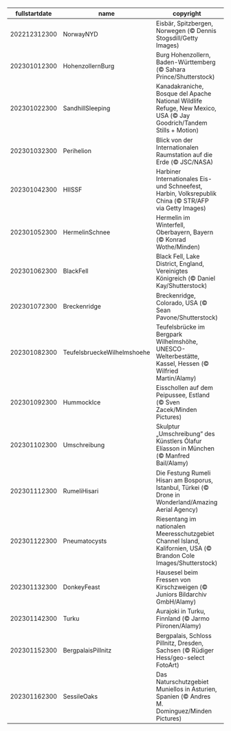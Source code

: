 |fullstartdate|name|copyright|title|image|
|--|--|--|--|--|
202212312300|NorwayNYD|Eisbär, Spitzbergen, Norwegen (© Dennis Stogsdill/Getty Images)|Nickerchen am Nordpol|![](/de-DE/2023/01/202212312300NorwayNYD.jpg)|
202301012300|HohenzollernBurg|Burg Hohenzollern, Baden-Württemberg (© Sahara Prince/Shutterstock)|Eine Burg wie aus dem Märchen|![](/de-DE/2023/01/202301012300HohenzollernBurg.jpg)|
202301022300|SandhillSleeping|Kanadakraniche, Bosque del Apache National Wildlife Refuge, New Mexico, USA (© Jay Goodrich/Tandem Stills + Motion)|Wer döst denn da?|![](/de-DE/2023/01/202301022300SandhillSleeping.jpg)|
202301032300|Perihelion|Blick von der Internationalen Raumstation auf die Erde (© JSC/NASA)|So nah und doch so fern|![](/de-DE/2023/01/202301032300Perihelion.jpg)|
202301042300|HIISSF|Harbiner Internationales Eis- und Schneefest, Harbin, Volksrepublik China (© STR/AFP via Getty Images)|Stadt aus Eis|![](/de-DE/2023/01/202301042300HIISSF.jpg)|
202301052300|HermelinSchnee|Hermelin im Winterfell, Oberbayern, Bayern (© Konrad Wothe/Minden)|Gut getarnt jagt es sich besser|![](/de-DE/2023/01/202301052300HermelinSchnee.jpg)|
202301062300|BlackFell|Black Fell, Lake District, England, Vereinigtes Königreich (© Daniel Kay/Shutterstock)|Was ist ein „Fell“?|![](/de-DE/2023/01/202301062300BlackFell.jpg)|
202301072300|Breckenridge|Breckenridge, Colorado, USA (© Sean Pavone/Shutterstock)|Winter in Colorado|![](/de-DE/2023/01/202301072300Breckenridge.jpg)|
202301082300|TeufelsbrueckeWilhelmshoehe|Teufelsbrücke im Bergpark Wilhelmshöhe, UNESCO-Welterbestätte, Kassel, Hessen (© Wilfried Martin/Alamy)|Teil eines Welterbes|![](/de-DE/2023/01/202301082300TeufelsbrueckeWilhelmshoehe.jpg)|
202301092300|HummockIce|Eisschollen auf dem Peipussee, Estland (© Sven Zacek/Minden Pictures)|Wenn Eis Kunst imitiert|![](/de-DE/2023/01/202301092300HummockIce.jpg)|
202301102300|Umschreibung|Skulptur „Umschreibung“ des Künstlers Ólafur Elíasson in München (© Manfred Bail/Alamy)|Wohin führt diese Treppe?|![](/de-DE/2023/01/202301102300Umschreibung.jpg)|
202301112300|RumeliHisari|Die Festung Rumeli Hisarı am Bosporus, Istanbul, Türkei (© Drone in Wonderland/Amazing Aerial Agency)|Wo zwei Kontinente aufeinandertreffen|![](/de-DE/2023/01/202301112300RumeliHisari.jpg)|
202301122300|Pneumatocysts|Riesentang im nationalen Meeresschutzgebiet Channel Island, Kalifornien, USA (© Brandon Cole Images/Shutterstock)|Riesentang|![](/de-DE/2023/01/202301122300Pneumatocysts.jpg)|
202301132300|DonkeyFeast|Hausesel beim Fressen von Kirschzweigen (© Juniors Bildarchiv GmbH/Alamy)|Ein Tag für die Esel|![](/de-DE/2023/01/202301132300DonkeyFeast.jpg)|
202301142300|Turku|Aurajoki in Turku, Finnland (© Jarmo Piironen/Alamy)|Aurajoki in Turku|![](/de-DE/2023/01/202301142300Turku.jpg)|
202301152300|BergpalaisPillnitz|Bergpalais, Schloss Pillnitz, Dresden, Sachsen (© Rüdiger Hess/geo-select FotoArt)|Schloss Pillnitz|![](/de-DE/2023/01/202301152300BergpalaisPillnitz.jpg)|
202301162300|SessileOaks|Das Naturschutzgebiet Muniellos in Asturien, Spanien (© Andres M. Dominguez/Minden Pictures)|Die Magie der Bäume|![](/de-DE/2023/01/202301162300SessileOaks.jpg)|
